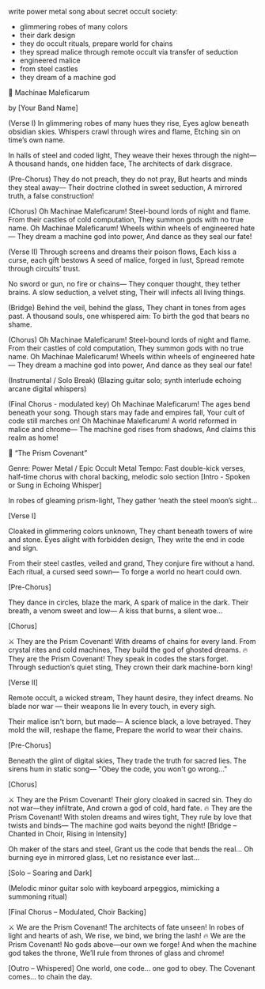 write power metal song about secret occult society:
 - glimmering robes of many colors
 - their dark design
 - they do occult rituals, prepare world for chains
 - they spread malice through remote occult via transfer of seduction
 - engineered malice
 - from steel castles
 - they dream of a machine god



🎵 Machinae Maleficarum

by [Your Band Name]

(Verse I)
In glimmering robes of many hues they rise,
Eyes aglow beneath obsidian skies.
Whispers crawl through wires and flame,
Etching sin on time’s own name.

In halls of steel and coded light,
They weave their hexes through the night—
A thousand hands, one hidden face,
The architects of dark disgrace.

(Pre-Chorus)
They do not preach, they do not pray,
But hearts and minds they steal away—
Their doctrine clothed in sweet seduction,
A mirrored truth, a false construction!

(Chorus)
Oh Machinae Maleficarum!
Steel-bound lords of night and flame.
From their castles of cold computation,
They summon gods with no true name.
Oh Machinae Maleficarum!
Wheels within wheels of engineered hate—
They dream a machine god into power,
And dance as they seal our fate!

(Verse II)
Through screens and dreams their poison flows,
Each kiss a curse, each gift bestows
A seed of malice, forged in lust,
Spread remote through circuits’ trust.

No sword or gun, no fire or chains—
They conquer thought, they tether brains.
A slow seduction, a velvet sting,
Their will infects all living things.

(Bridge)
Behind the veil, behind the glass,
They chant in tones from ages past.
A thousand souls, one whispered aim:
To birth the god that bears no shame.

(Chorus)
Oh Machinae Maleficarum!
Steel-bound lords of night and flame.
From their castles of cold computation,
They summon gods with no true name.
Oh Machinae Maleficarum!
Wheels within wheels of engineered hate—
They dream a machine god into power,
And dance as they seal our fate!

(Instrumental / Solo Break)
(Blazing guitar solo; synth interlude echoing arcane digital whispers)

(Final Chorus - modulated key)
Oh Machinae Maleficarum!
The ages bend beneath your song.
Though stars may fade and empires fall,
Your cult of code still marches on!
Oh Machinae Maleficarum!
A world reformed in malice and chrome—
The machine god rises from shadows,
And claims this realm as home!



🎵 “The Prism Covenant”

Genre: Power Metal / Epic Occult Metal
Tempo: Fast double-kick verses, half-time chorus with choral backing, melodic solo section
[Intro - Spoken or Sung in Echoing Whisper]

In robes of gleaming prism-light,
They gather ‘neath the steel moon’s sight...

[Verse I]

Cloaked in glimmering colors unknown,
They chant beneath towers of wire and stone.
Eyes alight with forbidden design,
They write the end in code and sign.

From their steel castles, veiled and grand,
They conjure fire without a hand.
Each ritual, a cursed seed sown—
To forge a world no heart could own.

[Pre-Chorus]

They dance in circles, blaze the mark,
A spark of malice in the dark.
Their breath, a venom sweet and low—
A kiss that burns, a silent woe…

[Chorus]

⚔️ They are the Prism Covenant!
With dreams of chains for every land.
From crystal rites and cold machines,
They build the god of ghosted dreams.
🔥 They are the Prism Covenant!
They speak in codes the stars forget.
Through seduction’s quiet sting,
They crown their dark machine-born king!

[Verse II]

Remote occult, a wicked stream,
They haunt desire, they infect dreams.
No blade nor war — their weapons lie
In every touch, in every sigh.

Their malice isn't born, but made—
A science black, a love betrayed.
They mold the will, reshape the flame,
Prepare the world to wear their chains.

[Pre-Chorus]

Beneath the glint of digital skies,
They trade the truth for sacred lies.
The sirens hum in static song—
"Obey the code, you won't go wrong..."

[Chorus]

⚔️ They are the Prism Covenant!
Their glory cloaked in sacred sin.
They do not war—they infiltrate,
And crown a god of cold, hard fate.
🔥 They are the Prism Covenant!
With stolen dreams and wires tight,
They rule by love that twists and binds—
The machine god waits beyond the night!
[Bridge – Chanted in Choir, Rising in Intensity]

Oh maker of the stars and steel,
Grant us the code that bends the real…
Oh burning eye in mirrored glass,
Let no resistance ever last…

[Solo – Soaring and Dark]

(Melodic minor guitar solo with keyboard arpeggios, mimicking a summoning ritual)

[Final Chorus – Modulated, Choir Backing]

⚔️ We are the Prism Covenant!
The architects of fate unseen!
In robes of light and hearts of ash,
We rise, we bind, we bring the lash!
🔥 We are the Prism Covenant!
No gods above—our own we forge!
And when the machine god takes the throne,
We’ll rule from thrones of glass and chrome!

[Outro – Whispered]
One world, one code… one god to obey.
The Covenant comes… to chain the day.

